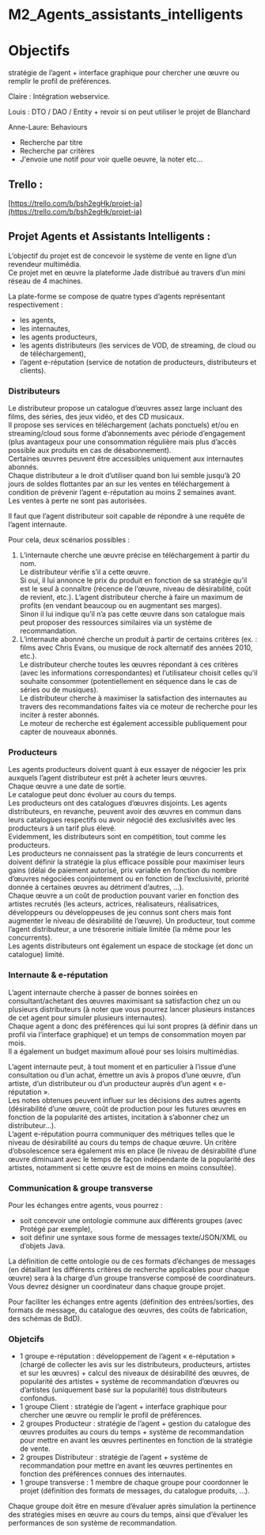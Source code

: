 # M2_Agents_assistants_intelligents

# Objectifs
stratégie de l’agent + interface graphique pour chercher une œuvre ou remplir le profil de préférences.

Claire :
Intégration webservice.

Louis : 
DTO / DAO / Entity + revoir si on peut utiliser le projet de Blanchard

Anne-Laure:
Behaviours

* Recherche par titre
* Recherche par critères
* J'envoie une notif pour voir quelle oeuvre, la noter etc...

## Trello :

[https://trello.com/b/bsh2egHk/projet-ia](https://trello.com/b/bsh2egHk/projet-ia)

## Projet Agents et Assistants Intelligents : 

L’objectif du projet est de concevoir le système de vente en ligne d’un revendeur multimédia.  
Ce projet met en œuvre la plateforme Jade distribué au travers d’un mini réseau de 4 machines.

La plate-forme se compose de quatre types d’agents représentant respectivement :
 * les agents,
 * les internautes,
 * les agents producteurs,
 * les agents distributeurs (les services de VOD, de streaming, de cloud ou de téléchargement),
 * l’agent e-réputation (service de notation de producteurs, distributeurs et clients).

### Distributeurs

Le distributeur propose un catalogue d’œuvres assez large incluant des films, des séries, des jeux vidéo, et des CD musicaux.  
Il propose ses services en téléchargement (achats ponctuels) et/ou en streaming/cloud sous forme d’abonnements avec période d’engagement (plus avantageux pour une consommation régulière mais plus d’accès possible aux produits en cas de désabonnement).  
Certaines œuvres peuvent être accessibles uniquement aux internautes abonnés.  
Chaque distributeur a le droit d’utiliser quand bon lui semble jusqu’à 20 jours de soldes flottantes par an sur les ventes en téléchargement à condition de prévenir l’agent e-réputation au moins 2 semaines avant.  
Les ventes à perte ne sont pas autorisées.

Il faut que l’agent distributeur soit capable de répondre à une requête de l’agent internaute.

Pour cela, deux scénarios possibles :
 1. L’internaute cherche une œuvre précise en téléchargement à partir du nom.  
 Le distributeur vérifie s’il a cette œuvre.  
 Si oui, il lui annonce le prix du produit en fonction de sa stratégie qu’il est le seul à connaître (récence de l’œuvre, niveau de désirabilité, coût de revient, etc.). L’agent distributeur cherche à faire un maximum de profits (en vendant beaucoup ou en augmentant ses marges).  
 Sinon il lui indique qu’il n’a pas cette œuvre dans son catalogue mais peut proposer des ressources similaires via un système de recommandation.
2. L’internaute abonné cherche un produit à partir de certains critères (ex. : films avec Chris Evans, ou musique de rock alternatif des années 2010, etc.).  
Le distributeur cherche toutes les œuvres répondant à ces critères (avec les informations correspondantes) et l’utilisateur choisit celles qu’il souhaite consommer (potentiellement en séquence dans le cas de séries ou de musiques).  
Le distributeur cherche à maximiser la satisfaction des internautes au travers des recommandations faites via ce moteur de recherche pour les inciter à rester abonnés.  
Le moteur de recherche est également accessible publiquement pour capter de nouveaux abonnés.

### Producteurs

Les agents producteurs doivent quant à eux essayer de négocier les prix auxquels l’agent distributeur est prêt à acheter leurs œuvres.  
Chaque œuvre a une date de sortie.  
Le catalogue peut donc évoluer au cours du temps.  
Les producteurs ont des catalogues d’œuvres disjoints.
Les agents distributeurs, en revanche, peuvent avoir des œuvres en commun dans leurs catalogues respectifs ou avoir négocié des exclusivités avec les producteurs à un tarif plus élevé.  
Evidemment, les distributeurs sont en compétition, tout comme les producteurs.  
Les producteurs ne connaissent pas la stratégie de leurs concurrents et doivent définir la stratégie la plus efficace possible pour maximiser leurs gains (délai de paiement autorisé, prix variable en fonction du nombre d’œuvres négociées conjointement ou en fonction de l’exclusivité, priorité donnée à certaines œuvres au détriment d’autres, ...).  
Chaque œuvre a un coût de production pouvant varier en fonction des artistes recrutés (les acteurs, actrices, réalisateurs, réalisatrices, développeurs ou développeuses de jeu connus sont chers mais font augmenter le niveau de désirabilité de l’œuvre). Un producteur, tout comme l’agent distributeur, a une
trésorerie initiale limitée (la même pour les concurrents).  
Les agents distributeurs ont également un espace de stockage (et donc un catalogue) limité.

### Internaute & e-réputation

L’agent internaute cherche à passer de bonnes soirées en consultant/achetant des œuvres maximisant sa satisfaction chez un ou plusieurs distributeurs (à noter que vous pourrez lancer plusieurs instances de cet agent pour simuler plusieurs internautes).  
Chaque agent a donc des préférences qui lui sont propres (à définir dans un profil via l’interface graphique) et un temps de consommation moyen par mois.  
Il a également un budget maximum alloué pour ses loisirs multimédias.

L’agent internaute peut, à tout moment et en particulier à l’issue d’une consultation ou d’un achat, émettre un avis à propos d’une œuvre, d’un artiste, d’un
distributeur ou d’un producteur auprès d’un agent « e-réputation ».  
Les notes obtenues peuvent influer sur les décisions des autres agents (désirabilité d’une œuvre, coût de production pour les futures œuvres en fonction de la popularité des artistes, incitation à s’abonner chez un distributeur...).  
L’agent e-réputation pourra communiquer des métriques telles que le niveau de désirabilité au cours du temps de chaque œuvre. Un critère d’obsolescence sera également mis en place (le niveau de désirabilité d’une œuvre diminuant avec le temps de façon indépendante de la popularité des artistes, notamment si cette œuvre est de moins en moins consultée).

### Communication & groupe transverse

Pour les échanges entre agents, vous pourrez :

 * soit concevoir une ontologie commune aux différents groupes (avec Protégé par exemple),
 * soit définir une syntaxe sous forme de messages texte/JSON/XML ou d’objets Java.  

La définition de cette ontologie ou de ces formats d’échanges de messages (en détaillant les différents critères de recherche applicables pour chaque œuvre) sera à la charge d’un groupe transverse composé de coordinateurs.  
Vous devrez désigner un coordinateur dans chaque groupe projet.

Pour faciliter les échanges entre agents (définition des entrées/sorties, des formats de message, du catalogue des œuvres, des coûts de fabrication, des schémas de BdD).

### Objetcifs

 * 1 groupe e-réputation : développement de l’agent « e-réputation » (chargé de collecter les avis sur les distributeurs, producteurs, artistes et sur les œuvres) + calcul des niveaux de désirabilité des œuvres, de popularité des artistes + système de recommandation d’œuvres ou d’artistes (uniquement basé sur la popularité) tous distributeurs confondus.
 * 1 groupe Client : stratégie de l’agent + interface graphique pour chercher une œuvre ou remplir le profil de préférences.
 * 2 groupes Producteur : stratégie de l’agent + gestion du catalogue des œuvres produites au cours du temps + système de recommandation pour mettre en avant les œuvres pertinentes en fonction de la stratégie de vente.
 * 2 groupes Distributeur : stratégie de l’agent + système de recommandation pour mettre en avant les œuvres pertinentes en fonction des préférences connues des internautes.
 * 1 groupe transverse : 1 membre de chaque groupe pour coordonner le projet (définition des formats de messages, du catalogue produits, ...).
 
Chaque groupe doit être en mesure d’évaluer après simulation la pertinence des stratégies mises en œuvre au cours du temps, ainsi que d’évaluer les performances de son système de recommandation.
